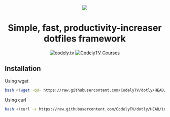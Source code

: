 <p align="center">
  <a href="https://codely.tv">
    <img src="https://user-images.githubusercontent.com/1331435/141506123-351a4eb5-2e0d-4c43-91c7-7e9d40d253d4.png" />
  </a>
</p>

<h1 align="center">
  Simple, fast, productivity-increaser dotfiles framework
</h1>

<p align="center">
    <a href="https://github.com/CodelyTV"><img src="https://img.shields.io/badge/CodelyTV-OS-green.svg?style=flat-square" alt="codely.tv"/></a>
    <a href="https://pro.codely.tv"><img src="https://img.shields.io/badge/CodelyTV-PRO-black.svg?style=flat-square" alt="CodelyTV Courses"/></a>
</p>

## Installation

Using wget
```bash
bash <(wget -qO- https://raw.githubusercontent.com/CodelyTV/dotly/HEAD/installer)
```

Using curl
```bash
bash <(curl -s https://raw.githubusercontent.com/CodelyTV/dotly/HEAD/installer)
```
